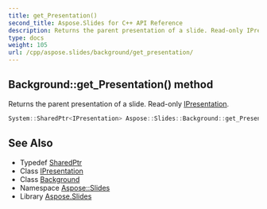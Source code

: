 ```yaml
---
title: get_Presentation()
second_title: Aspose.Slides for C++ API Reference
description: Returns the parent presentation of a slide. Read-only IPresentation.
type: docs
weight: 105
url: /cpp/aspose.slides/background/get_presentation/
---
```

## Background::get_Presentation() method


Returns the parent presentation of a slide. Read-only [IPresentation](../../ipresentation/).

```cpp
System::SharedPtr<IPresentation> Aspose::Slides::Background::get_Presentation() override
```

## See Also

* Typedef [SharedPtr](../../system/sharedptr/)
* Class [IPresentation](../ipresentation/)
* Class [Background](./)
* Namespace [Aspose::Slides](../)
* Library [Aspose.Slides](../../)